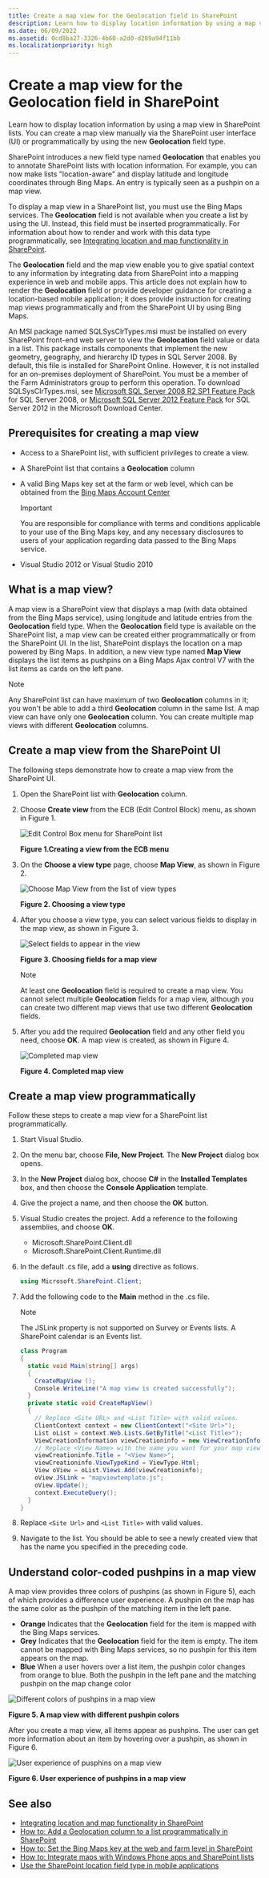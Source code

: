 ```yaml
---
title: Create a map view for the Geolocation field in SharePoint
description: Learn how to display location information by using a map view in SharePoint lists.
ms.date: 06/09/2022
ms.assetid: 0cd8ba27-3326-4b60-a2d0-d289a94f11bb
ms.localizationpriority: high
---
```


# Create a map view for the Geolocation field in SharePoint
Learn how to display location information by using a map view in SharePoint lists. You can create a map view manually via the SharePoint user interface (UI) or programmatically by using the new **Geolocation** field type.

SharePoint introduces a new field type named **Geolocation** that enables you to annotate SharePoint lists with location information. For example, you can now make lists "location-aware" and display latitude and longitude coordinates through Bing Maps. An entry is typically seen as a pushpin on a map view.

To display a map view in a SharePoint list, you must use the Bing Maps services. The **Geolocation** field is not available when you create a list by using the UI. Instead, this field must be inserted programmatically. For information about how to render and work with this data type programmatically, see [Integrating location and map functionality in SharePoint](integrating-location-and-map-functionality-in-sharepoint.md).

The **Geolocation** field and the map view enable you to give spatial context to any information by integrating data from SharePoint into a mapping experience in web and mobile apps. This article does not explain how to render the **Geolocation** field or provide developer guidance for creating a location-based mobile application; it does provide instruction for creating map views programmatically and from the SharePoint UI by using Bing Maps.

An MSI package named SQLSysClrTypes.msi must be installed on every SharePoint front-end web server to view the **Geolocation** field value or data in a list. This package installs components that implement the new geometry, geography, and hierarchy ID types in SQL Server 2008. By default, this file is installed for SharePoint Online. However, it is not installed for an on-premises deployment of SharePoint. You must be a member of the Farm Administrators group to perform this operation. To download SQLSysClrTypes.msi, see [Microsoft SQL Server 2008 R2 SP1 Feature Pack](https://www.microsoft.com/download/details.aspx?id=30437) for SQL Server 2008, or [Microsoft SQL Server 2012 Feature Pack](https://www.microsoft.com/download/details.aspx?id=29065) for SQL Server 2012 in the Microsoft Download Center.

## Prerequisites for creating a map view

- Access to a SharePoint list, with sufficient privileges to create a view.
- A SharePoint list that contains a **Geolocation** column
- A valid Bing Maps key set at the farm or web level, which can be obtained from the  [Bing Maps Account Center](http://www.bingmapsportal.com/)

    > [!IMPORTANT]
    > You are responsible for compliance with terms and conditions applicable to your use of the Bing Maps key, and any necessary disclosures to users of your application regarding data passed to the Bing Maps service.

- Visual Studio 2012 or Visual Studio 2010

## What is a map view?

A map view is a SharePoint view that displays a map (with data obtained from the Bing Maps service), using longitude and latitude entries from the **Geolocation** field type. When the **Geolocation** field type is available on the SharePoint list, a map view can be created either programmatically or from the SharePoint UI. In the list, SharePoint displays the location on a map powered by Bing Maps. In addition, a new view type named **Map View** displays the list items as pushpins on a Bing Maps Ajax control V7 with the list items as cards on the left pane.

> [!NOTE]
> Any SharePoint list can have maximum of two **Geolocation** columns in it; you won't be able to add a third **Geolocation** column in the same list. A map view can have only one **Geolocation** column. You can create multiple map views with different **Geolocation** columns.

## Create a map view from the SharePoint UI

The following steps demonstrate how to create a map view from the SharePoint UI.

1. Open the SharePoint list with **Geolocation** column.
1. Choose **Create view** from the ECB (Edit Control Block) menu, as shown in Figure 1.

    ![Edit Control Box menu for SharePoint list](../images/SPCon15_CreateMapView_ECB_Menu__fig1.png)

      **Figure 1.Creating a view from the ECB menu**

1. On the **Choose a view type** page, choose **Map View**, as shown in Figure 2.

    ![Choose Map View from the list of view types](../images/SPCon15_CreateMapView_ChooseViewType__fig2.png)

    **Figure 2. Choosing a view type**

1. After you choose a view type, you can select various fields to display in the map view, as shown in Figure 3.

    ![Select fields to appear in the view](../images/SPCon15_CreateMapView_SelectFieldsForView__fig3.png)

    **Figure 3. Choosing fields for a map view**

    > [!NOTE]
    > At least one **Geolocation** field is required to create a map view. You cannot select multiple **Geolocation** fields for a map view, although you can create two different map views that use two different **Geolocation** fields.

1. After you add the required **Geolocation** field and any other field you need, choose **OK**. A map view is created, as shown in Figure 4.

    ![Completed map view](../images/SPCon15_CreateMapView_MyMapView__fig4.png)

    **Figure 4. Completed map view**

## Create a map view programmatically

Follow these steps to create a map view for a SharePoint list programmatically.

1. Start Visual Studio.
1. On the menu bar, choose **File, New Project**. The **New Project** dialog box opens.
1. In the **New Project** dialog box, choose **C#** in the **Installed Templates** box, and then choose the **Console Application** template.
1. Give the project a name, and then choose the **OK** button.
1. Visual Studio creates the project. Add a reference to the following assemblies, and choose **OK**.

    - Microsoft.SharePoint.Client.dll
    - Microsoft.SharePoint.Client.Runtime.dll

1. In the default .cs file, add a **using** directive as follows.

    ```csharp
    using Microsoft.SharePoint.Client;
    ```

1. Add the following code to the **Main** method in the .cs file.

    > [!NOTE]
    > The JSLink property is not supported on Survey or Events lists. A SharePoint calendar is an Events list.

    ```csharp
    class Program
    {
      static void Main(string[] args)
      {
        CreateMapView ();
        Console.WriteLine("A map view is created successfully");
      }
      private static void CreateMapView()
      {
        // Replace <Site URL> and <List Title> with valid values.
        ClientContext context = new ClientContext("<Site Url>");
        List oList = context.Web.Lists.GetByTitle("<List Title>");
        ViewCreationInformation viewCreationinfo = new ViewCreationInformation();
        // Replace <View Name> with the name you want for your map view.
        viewCreationinfo.Title = "<View Name>";
        viewCreationinfo.ViewTypeKind = ViewType.Html;
        View oView = oList.Views.Add(viewCreationinfo);
        oView.JSLink = "mapviewtemplate.js";
        oView.Update();
        context.ExecuteQuery();
      }
    }
    ```
    
1. Replace  `<Site Url>` and `<List Title>` with valid values.
1. Navigate to the list. You should be able to see a newly created view that has the name you specified in the preceding code.

## Understand color-coded pushpins in a map view

A map view provides three colors of pushpins (as shown in Figure 5), each of which provides a difference user experience. A pushpin on the map has the same color as the pushpin of the matching item in the left pane.

- **Orange** Indicates that the **Geolocation** field for the item is mapped with the Bing Maps services.
- **Grey** Indicates that the **Geolocation** field for the item is empty. The item cannot be mapped with Bing Maps services, so no pushpin for this item appears on the map.
- **Blue** When a user hovers over a list item, the pushpin color changes from orange to blue. Both the pushpin in the left pane and the matching pushpin on the map change color

![Different colors of pushpins in a map view](../images/SPCon15_CreateMapView_DifferentPushPinsOnMapView__fig5.png)

**Figure 5. A map view with different pushpin colors**

After you create a map view, all items appear as pushpins. The user can get more information about an item by hovering over a pushpin, as shown in Figure 6.

![User experience of pusphins on a map view](../images/SPCon15_CreateMapView_PushPinsOnMapView__fig6.png)

**Figure 6. User experience of pushpins in a map view**

## See also

- [Integrating location and map functionality in SharePoint](integrating-location-and-map-functionality-in-sharepoint.md)
- [How to: Add a Geolocation column to a list programmatically in SharePoint](how-to-add-a-geolocation-column-to-a-list-programmatically-in-sharepoint.md)
- [How to: Set the Bing Maps key at the web and farm level in SharePoint](how-to-set-the-bing-maps-key-at-the-web-and-farm-level-in-sharepoint.md)
- [How to: Integrate maps with Windows Phone apps and SharePoint lists](how-to-integrate-maps-with-windows-phone-apps-and-sharepoint-lists.md)
- [Use the SharePoint location field type in mobile applications](https://technet.microsoft.com/library/fp161355%28v=office.15%29.aspx)
